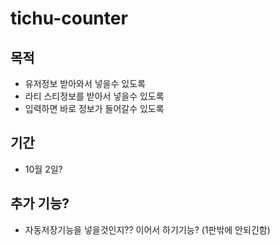 # tichu-counter

## 목적

- 유저정보 받아와서 넣을수 있도록
- 라티 스티정보를 받아서 넣을수 있도록
- 입력하면 바로 정보가 들어갈수 있도록

## 기간

- 10월 2일?

## 추가 기능?

- 자동저장기능을 넣을것인지?? 이어서 하기기능? (1판밖에 안되긴함)
